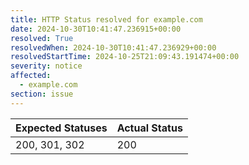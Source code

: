 ```yaml
---
title: HTTP Status resolved for example.com
date: 2024-10-30T10:41:47.236915+00:00
resolved: True
resolvedWhen: 2024-10-30T10:41:47.236929+00:00
resolvedStartTime: 2024-10-25T21:09:43.191474+00:00
severity: notice
affected:
  - example.com
section: issue
---
```


| Expected Statuses | Actual Status  |
|-------------------|----------------|
| 200, 301, 302 | 200 |

